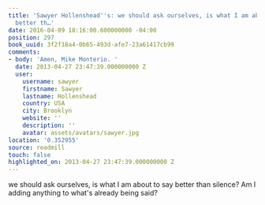 ```yaml
---
title: 'Sawyer Hollenshead''s: we should ask ourselves, is what I am about to say
  better th…'
date: 2016-04-09 18:16:00.600000000 -04:00
position: 297
book_uuid: 3f2f18a4-0b65-493d-afe7-23a61417cb99
comments:
- body: 'Amen, Mike Monterio. '
  date: 2013-04-27 23:47:39.000000000 Z
  user:
    username: sawyer
    firstname: Sawyer
    lastname: Hollenshead
    country: USA
    city: Brooklyn
    website: ''
    description: ''
    avatar: assets/avatars/sawyer.jpg
location: '0.352955'
source: readmill
touch: false
highlighted_on: 2013-04-27 23:47:39.000000000 Z
---
```


we should ask ourselves, is what I am about to say better than silence? Am I adding anything to what's already being said?